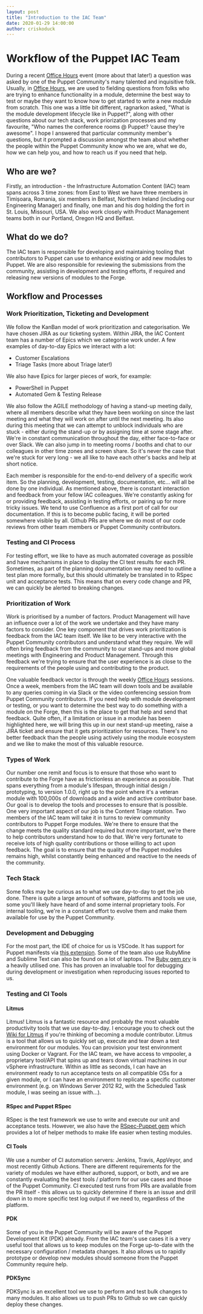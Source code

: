 ```yaml
---
layout: post
title: "Introduction to the IAC Team"
date: 2020-01-29 14:00:00
author: criskoduck
---
```

# Workflow of the Puppet IAC Team
During a recent [Office Hours](https://puppet.com/community/office-hours/) event (more about that later!) a question was asked by one of the Puppet Community's many talented and inquisitive folk.
Usually, in [Office Hours](https://puppet.com/community/office-hours/), we are used to fielding questions from folks who are trying to enhance functionality in a module, determine the best way to test or maybe they want to know how to get started to write a new module from scratch.
This one was a little bit different, ragnarkon asked, "What is the module development lifecycle like in Puppet?", along with other questions about our tech stack, work priorization processes and my favourite, "Who names the conference rooms @ Puppet?  ’cause they’re awesome".
I hope I answered that particular community member's questions, but it prompted a discussion amongst the team about whether the people within the Puppet Community know who we are, what we do, how we can help you, and how to reach us if you need that help.
 
## Who are we?
Firstly, an introduction - the Infrastructure Automation Content (IAC) team spans across 3 time zones: from East to West we have three members in Timișoara, Romania, six members in Belfast, Northern Ireland (including our Engineering Manager) and finally, one man and his dog holding the fort in St. Louis, Missouri, USA.
We also work closely with Product Management teams both in our Portland, Oregon HQ and Belfast.
 
## What do we do?
The IAC team is responsible for developing and maintaining tooling that contributors to Puppet can use to enhance existing or add new modules to Puppet.
We are also responsible for reviewing the submissions from the community, assisting in development and testing efforts, if required and releasing new versions of modules to the Forge.
 
 
## Workflow and Processes
### Work Prioritization, Ticketing and Development
We follow the KanBan model of work prioritization and categorisation.
We have chosen JIRA as our ticketing system. Within JIRA, the IAC Content team has a number of Epics which we categorise work under.
A few examples of day-to-day Epics we interact with a lot:
- Customer Escalations
- Triage Tasks (more about Triage later!)
 
We also have Epics for larger pieces of work, for example:
- PowerShell in Puppet
- Automated Gem & Testing Release
 
We also follow the AGILE methodology of having a stand-up meeting daily, where all members describe what they have been working on since the last meeting and what they will work on after until the next meeting.
Its also during this meeting that we can attempt to unblock individuals who are stuck - either during the stand-up or by assigning time at some stage after. We're in constant communication throughout the day, either face-to-face or over Slack.
We can also jump in to meeting rooms / booths and chat to our colleagues in other time zones and screen share.
So it's never the case that we're stuck for very long - we all like to have each other's backs and help at short notice.

Each member is responsible for the end-to-end delivery of a specific work item.
So the planning, development, testing, documentation, etc... will all be done by one individual.
As mentioned above, there is constant interaction and feedback from your fellow IAC colleagues.
We're constantly asking for or providing feedback, assisting in testing efforts, or pairing up for more tricky issues.
We tend to use Confluence as a first port of call for our documentation.
If this is to become public facing, it will be ported somewhere visible by all.
Github PRs are where we do most of our code reviews from other team members or Puppet Community contributors.
 
 
### Testing and CI Process
For testing effort, we like to have as much automated coverage as possible and have mechanisms in place to display the CI test results for each PR.
Sometimes, as part of the planning documentation we may need to outline a test plan more formally, but this should ultimately be translated in to RSpec unit and acceptance tests.
This means that on every code change and PR, we can quickly be alerted to breaking changes.
 
### Prioritization of Work
Work is prioritised by a number of factors.
Product Management will have an influence over a lot of the work we undertake and they have many factors to consider.
One key component that drives work prioritization is feedback from the IAC team itself.
We like to be very interactive with the Puppet Community contributors and understand what they require.
We will often bring feedback from the community to our stand-ups and more global meetings with Engineering and Product Management.
Through this feedback we're trying to ensure that the user experience is as close to the requirements of the people using and contributing to the product.

One valuable feedback vector is through the weekly [Office Hours](https://puppet.com/community/office-hours/) sessions.
Once a week, members from the IAC team will down tools and be available to any queries coming in via Slack or the video conferencing session from Puppet Community contributors.
If you need help with module development or testing, or you want to determine the best way to do something with a module on the Forge, then this is the place to get that help and send that feedback.
Quite often, if a limitation or issue in a module has been highlighted here, we will bring this up in our next stand-up meeting, raise a JIRA ticket and ensure that it gets prioritization for resources.
There's no better feedback than the people using actively using the module ecosystem and we like to make the most of this valuable resource.
 
 
### Types of Work
Our number one remit and focus is to ensure that those who want to contribute to the Forge have as frictionless an experience as possible.
That spans everything from a module's lifespan, through initial design / prototyping, to version 1.0.0, right up to the point where it's a veteran module with 100,000s of downloads and a wide and active contributor base.
Our goal is to develop the tools and processes to ensure that is possible.
One very important aspect of our job is the Content Triage rotation.
Two members of the IAC team will take it in turns to review community contributors to Puppet Forge modules.
We're there to ensure that the change meets the quality standard required but more important, we're there to help contributors understand how to do that.
We're very fortunate to receive lots of high quality contributions or those willing to act upon feedback.
The goal is to ensure that the quality of the Puppet modules remains high, whilst constantly being enhanced and reactive to the needs of the community.
 
 
### Tech Stack
Some folks may be curious as to what we use day-to-day to get the job done.
There is quite a large amount of software, platforms and tools we use, some you'll likely have heard of and some internal proprietary tools.
For internal tooling, we're in a constant effort to evolve them and make them available for use by the Puppet Community.

### Development and Debugging
For the most part, the IDE of choice for us is VSCode.
It has support for Puppet manifests via [this extension](https://marketplace.visualstudio.com/items?itemName=jpogran.puppet-vscode).
Some of the team also use RubyMine and Sublime Text can also be found on a lot of laptops.
The [Ruby gem pry](https://rubygems.org/gems/pry/) is a heavily utilised one.
This has proven an invaluable tool for debugging during development or investigation when reproducing issues reported to us.
 
 
### Testing and CI Tools
#### Litmus
Litmus! Litmus is a fantastic resource and probably the most valuable productivity tools that we use day-to-day.
I encourage you to check out the [Wiki for Litmus](https://github.com/puppetlabs/puppet_litmus/wiki) if you're thinking of becoming a module contributor.
Litmus is a tool that allows us to quickly set up, execute and tear down a test environment for our modules.
You can provision your test environment using Docker or Vagrant.
For the IAC team, we have access to vmpooler, a proprietary tool/API that spins up and tears down virtual machines in our vSphere infrastructure.
Within as little as seconds, I can have an environment ready to run acceptance tests on all compatible OSs for a given module, or I can have an environment to replicate a specific customer environment (e.g. on Windows Server 2012 R2, with the Scheduled Task module, I was seeing an issue with...).
 
#### RSpec and Puppet RSpec
RSpec is the test framework we use to write and execute our unit and acceptance tests.
However, we also have the [RSpec-Puppet gem](https://rspec-puppet.com/) which provides a lot of helper methods to make life easier when testing modules.

#### CI Tools
We use a number of CI automation servers: Jenkins, Travis, AppVeyor, and most recently Github Actions.
There are different requirements for the variety of modules we have either authored, support, or both, and we are constantly evaluating the best tools / platform for our use cases and those of the Puppet Community.
CI executed test runs from PRs are available from the PR itself - this allows us to quickly determine if there is an issue and drill down in to more specific test log output if we need to, regardless of the platform.

#### PDK
Some of you in the Puppet Community will be aware of the Puppet Development Kit (PDK) already.
From the IAC team's use cases it is a very useful tool that allows us to keep modules on the Forge up-to-date with the necessary configuration / metadata changes.
It also allows us to rapidly prototype or develop new modules should someone from the Puppet Community require help.

#### PDKSync
PDKSync is an excellent tool we use to perform and test bulk changes to many modules.
It also allows us to push PRs to Github so we can quickly deploy these changes.

